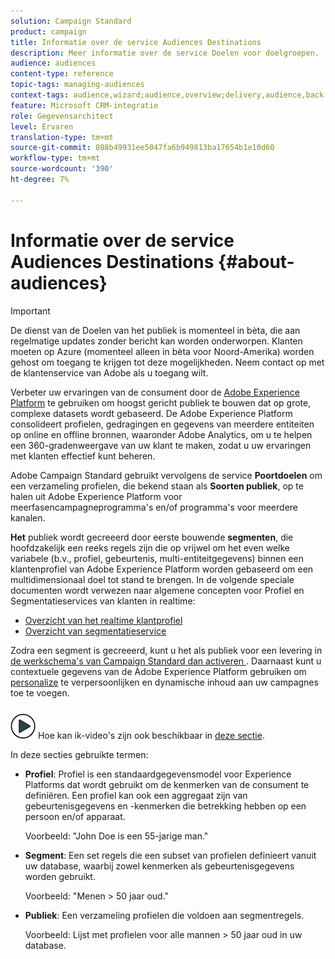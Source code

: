 ```yaml
---
solution: Campaign Standard
product: campaign
title: Informatie over de service Audiences Destinations
description: Meer informatie over de service Doelen voor doelgroepen.
audience: audiences
content-type: reference
topic-tags: managing-audiences
context-tags: audience,wizard;audience,overview;delivery,audience,back
feature: Microsoft CRM-integratie
role: Gegevensarchitect
level: Ervaren
translation-type: tm+mt
source-git-commit: 088b49931ee5047fa6b949813ba17654b1e10d60
workflow-type: tm+mt
source-wordcount: '390'
ht-degree: 7%

---
```



# Informatie over de service Audiences Destinations {#about-audiences}

>[!IMPORTANT]
>
>De dienst van de Doelen van het publiek is momenteel in bèta, die aan regelmatige updates zonder bericht kan worden onderworpen. Klanten moeten op Azure (momenteel alleen in bèta voor Noord-Amerika) worden gehost om toegang te krijgen tot deze mogelijkheden. Neem contact op met de klantenservice van Adobe als u toegang wilt.

Verbeter uw ervaringen van de consument door de [Adobe Experience Platform](https://docs.adobe.com/content/help/en/experience-platform/landing/home.html) te gebruiken om hoogst gericht publiek te bouwen dat op grote, complexe datasets wordt gebaseerd. De Adobe Experience Platform consolideert profielen, gedragingen en gegevens van meerdere entiteiten op online en offline bronnen, waaronder Adobe Analytics, om u te helpen een 360-gradenweergave van uw klant te maken, zodat u uw ervaringen met klanten effectief kunt beheren.

Adobe Campaign Standard gebruikt vervolgens de service **Poortdoelen** om een verzameling profielen, die bekend staan als **Soorten publiek**, op te halen uit Adobe Experience Platform voor meerfasencampagneprogramma&#39;s en/of programma&#39;s voor meerdere kanalen.

**Het** publiek wordt gecreeerd door eerste bouwende  **segmenten**, die hoofdzakelijk een reeks regels zijn die op vrijwel om het even welke variabele (b.v., profiel, gebeurtenis, multi-entiteitgegevens) binnen een klantenprofiel van Adobe Experience Platform worden gebaseerd om een multidimensionaal doel tot stand te brengen. In de volgende speciale documenten wordt verwezen naar algemene concepten voor Profiel en Segmentatieservices van klanten in realtime:

* [Overzicht van het realtime klantprofiel](https://docs.adobe.com/content/help/en/experience-platform/profile/home.html)
* [Overzicht van segmentatieservice](https://docs.adobe.com/content/help/en/experience-platform/segmentation/home.html)

Zodra een segment is gecreeerd, kunt u het als publiek voor een levering in [de werkschema&#39;s van Campaign Standard dan activeren ](../../integrating/using/aep-targeting-audiences.md). Daarnaast kunt u contextuele gegevens van de Adobe Experience Platform gebruiken om [personalize](../../integrating/using/aep-personalizing-campaigns.md) te verpersoonlijken en dynamische inhoud aan uw campagnes toe te voegen.

![](assets/do-not-localize/how-to-video.png) Hoe kan ik-video&#39;s zijn ook beschikbaar in  [deze sectie](https://docs.adobe.com/content/help/nl-NL/campaign-learn/campaign-standard-tutorials/profiles-and-audiences/audience-destinations/audience-destinations-overview.html).

In deze secties gebruikte termen:

* **Profiel**: Profiel is een standaardgegevensmodel voor Experience Platforms dat wordt gebruikt om de kenmerken van de consument te definiëren. Een profiel kan ook een aggregaat zijn van gebeurtenisgegevens en -kenmerken die betrekking hebben op een persoon en/of apparaat.

   Voorbeeld: &quot;John Doe is een 55-jarige man.&quot;

* **Segment**: Een set regels die een subset van profielen definieert vanuit uw database, waarbij zowel kenmerken als gebeurtenisgegevens worden gebruikt.

   Voorbeeld: &quot;Menen > 50 jaar oud.&quot;

* **Publiek**: Een verzameling profielen die voldoen aan segmentregels.

   Voorbeeld: Lijst met profielen voor alle mannen > 50 jaar oud in uw database.
